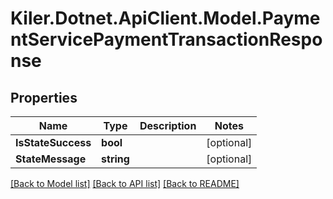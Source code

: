 # Kiler.Dotnet.ApiClient.Model.PaymentServicePaymentTransactionResponse

## Properties

Name | Type | Description | Notes
------------ | ------------- | ------------- | -------------
**IsStateSuccess** | **bool** |  | [optional] 
**StateMessage** | **string** |  | [optional] 

[[Back to Model list]](../README.md#documentation-for-models) [[Back to API list]](../README.md#documentation-for-api-endpoints) [[Back to README]](../README.md)

